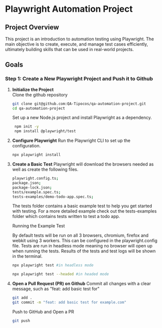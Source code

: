 # Playwright Automation Project

## Project Overview

This project is an introduction to automation testing using Playwright. The main objective is to create, execute, and manage test cases efficiently, ultimately building skills that can be used in real-world projects.

## Goals

### Step 1: Create a New Playwright Project and Push it to Github

1. **Initialize the Project**  
   Clone the github repository

   ```bash
   git clone git@github.com:QA-Tipocos/qa-automation-project.git
   cd qa-automation-project
   ```

   Set up a new Node.js project and install Playwright as a dependency.

   ```bash
    npm init -y
    npm install @playwright/test
   ```

2. **Configure Playwright**
   Run the Playwright CLI to set up the configuration.

   ```bash
   npx playwright install
   ```

3. **Create a Basic Test**
   Playwright will download the browsers needed as well as create the following files.

   ```bash
   playwright.config.ts;
   package.json;
   package-lock.json;
   tests/example.spec.ts;
   tests-examples/demo-todo-app.spec.ts;
   ```

   The tests folder contains a basic example test to help you get started with testing.
   For a more detailed example check out the tests-examples folder which contains tests written to test a todo app.

   Running the Example Test

   By default tests will be run on all 3 browsers, chromium, firefox and webkit using 3 workers. This can be configured in the playwright.config file.
   Tests are run in headless mode meaning no browser will open up when running the tests. Results of the tests and test logs will be shown in the terminal.

   ```bash
   npx playwright test #in headless mode
   ```

   ```bash
   npx playwright test --headed #in headed mode
   ```

4. **Open a Pull Request (PR) on Github**
   Commit all changes with a clear message, such as "feat: add basic test for"

   ```bash
   git add .
   git commit -m "feat: add basic test for example.com"
   ```

   Push to GitHub and Open a PR

   ```bash
   git push
   ```
